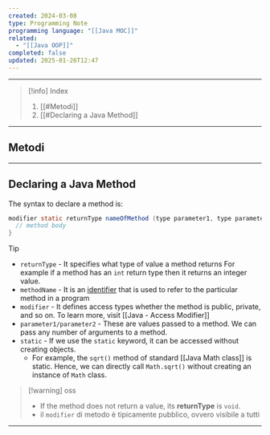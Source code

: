 ```yaml
---
created: 2024-03-08
type: Programming Note
programming language: "[[Java MOC]]"
related:
  - "[[Java OOP]]"
completed: false
updated: 2025-01-26T12:47
---
```

---

>[!info] Index
>1. [[#Metodi]]
>2. [[#Declaring a Java Method]]

---
## Metodi 


---
## Declaring a Java Method

The syntax to declare a method is:

```java
modifier static returnType nameOfMethod (type parameter1, type parameter2, ...) {
  // method body
}
```

>[!tip]
>- `returnType` - It specifies what type of value a method returns For example if a method has an `int` return type then it returns an integer value.        
>- `methodName` - It is an [identifier](https://www.programiz.com/java-programming/keywords-identifiers#identifiers) that is used to refer to the particular method in a program
>- `modifier` - It defines access types whether the method is public, private, and so on. To learn more, visit [[Java - Access Modifier]]
>- `parameter1/parameter2` - These are values passed to a method. We can pass any number of arguments to a method.
>- `static` - If we use the `static` keyword, it can be accessed without creating objects.  
>	- For example, the `sqrt()` method of standard [[Java Math class]] is static. Hence, we can directly call `Math.sqrt()` without creating an instance of `Math` class.

>[!warning] oss
>- If the method does not return a value, its **returnType** is `void`.
>- il `modifier` di metodo è tipicamente pubblico, ovvero visibile a tutti

---

